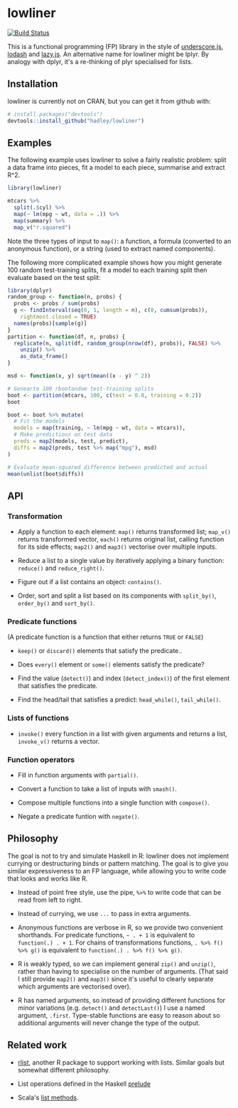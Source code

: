 # lowliner

[![Build Status](https://travis-ci.org/hadley/lowliner.png?branch=master)](https://travis-ci.org/hadley/lowliner)

This is a functional programming (FP) library in the style of [underscore.js](http://underscorejs.org), [lodash](https://lodash.com) and [lazy.js](http://danieltao.com/lazy.js/). An alternative name for lowliner might be lplyr. By analogy with dplyr, it's a re-thinking of plyr specialised for lists.

## Installation

lowliner is currently not on CRAN, but you can get it from github with:

```R
# install.packages("devtools")
devtools::install_github("hadley/lowliner")
```

## Examples

The following example uses lowliner to solve a fairly realistic problem: split a data frame into pieces, fit a model to each piece, summarise and extract R^2.

```R
library(lowliner)

mtcars %>%
  split(.$cyl) %>%
  map(~ lm(mpg ~ wt, data = .)) %>%
  map(summary) %>%
  map_v("r.squared")
```

Note the three types of input to `map()`: a function, a formula (converted to an anonymous function), or a string (used to extract named components).

The following more complicated example shows how you might generate 100 random test-training splits, fit a model to each training split then evaluate based on the test split:

```R
library(dplyr)
random_group <- function(n, probs) {
  probs <- probs / sum(probs)
  g <- findInterval(seq(0, 1, length = n), c(0, cumsum(probs)), 
    rightmost.closed = TRUE)
  names(probs)[sample(g)]
}
partition <- function(df, n, probs) {
  replicate(n, split(df, random_group(nrow(df), probs)), FALSE) %>% 
    unzip() %>% 
    as_data_frame()
}

msd <- function(x, y) sqrt(mean((x - y) ^ 2))

# Genearte 100 rbootandom test-training splits
boot <- partition(mtcars, 100, c(test = 0.8, training = 0.2))
boot

boot <- boot %>% mutate(
  # Fit the models
  models = map(training, ~ lm(mpg ~ wt, data = mtcars)),
  # Make predictions on test data
  preds = map2(models, test, predict),
  diffs = map2(preds, test %>% map("mpg"), msd) 
)

# Evaluate mean-squared difference between predicted and actual
mean(unlist(boot$diffs))
```

## API

### Transformation

* Apply a function to each element: `map()` returns transformed list; 
  `map_v()` returns transformed vector, `each()` returns original list, calling 
  function for its side effects; `map2()` and `map3()` vectorise over multiple 
  inputs.

* Reduce a list to a single value by iteratively applying a binary 
  function: `reduce()` and `reduce_right()`.

* Figure out if a list contains an object: `contains()`.

* Order, sort and split a list based on its components with `split_by()`,
  `order_by()` and `sort_by()`.

### Predicate functions

(A predicate function is a function that either returns `TRUE` or `FALSE`)

* `keep()` or `discard()` elements that satisfy the predicate..

* Does `every()` element or `some()` elements satisfy the predicate?

* Find the value (`detect()`) and index (`detect_index()`) of the first element 
  that satisfies the predicate.

* Find the head/tail that satisfies a predict: `head_while()`, `tail_while()`.

### Lists of functions

* `invoke()` every function in a list with given arguments and returns 
  a list, `invoke_v()` returns a vector.

### Function operators

* Fill in function arguments with `partial()`. 

* Convert a function to take a list of inputs with `smash()`.

* Compose multiple functions into a single function with `compose()`.

* Negate a predicate funtion with `negate()`.

## Philosophy

The goal is not to try and simulate Haskell in R: lowliner does not implement currying or destructuring binds or pattern matching. The goal is to give you similar expressiveness to an FP language, while allowing you to write code that looks and works like R.

* Instead of point free style, use the pipe, `%>%` to write code that can be 
  read from left to right.

* Instead of currying, we use `...` to pass in extra arguments. 

* Anonymous functions are verbose in R, so we provide two convenient shorthands.
  For predicate functions, `~ . + 1` is equivalent to `function(.) . + 1`.
  For chains of transformations functions, `. %>% f() %>% g()` is 
  equivalent to `function(.) . %>% f() %>% g()`.
  
* R is weakly typed, so we can implement general `zip()` and `unzip()`, 
  rather than having to specialise on the number of arguments. (That said
  I still provide `map2()` and `map3()` since it's useful to clearly separate
  which arguments are vectorised over).
  
* R has named arguments, so instead of providing different functions for
  minor variations (e.g. `detect()` and `detectLast()`) I use a named 
  argument, `.first`. Type-stable functions are easy to reason about so
  additional arguments will never change the type of the output.
  
## Related work

* [rlist](http://renkun.me/rlist/), another R package to support working
  with lists. Similar goals but somewhat different philosophy.

* List operations defined in the Haskell [prelude][haskell]

* Scala's [list methods][scala].

[scala]:http://www.scala-lang.org/api/current/index.html#scala.collection.immutable.List
[haskell]:http://hackage.haskell.org/package/base-4.7.0.1/docs/Prelude.html#g:11
